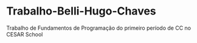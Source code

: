 # Trabalho-Belli-Hugo-Chaves
Trabalho de Fundamentos de Programação do primeiro período de CC no CESAR School
